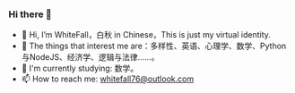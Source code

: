 ### Hi there 👋
<!---
Zacharia2/Zacharia2 is a ✨ special ✨ repository because its `README.md` (this file) appears on your GitHub profile.
You can click the Preview link to take a look at your changes.
--->

- 👋 Hi, I’m WhiteFall，白秋 in Chinese，This is just my virtual identity.
- 👀 The things that interest me are：多样性、英语、心理学、数学、Python与NodeJS、经济学、逻辑与法律……。
- 🌱 I'm currently studying: 数学。
- 📫 How to reach me: whitefall76@outlook.com
